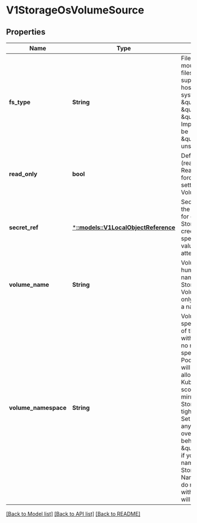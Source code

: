 # V1StorageOsVolumeSource

## Properties
Name | Type | Description | Notes
------------ | ------------- | ------------- | -------------
**fs_type** | **String** | Filesystem type to mount. Must be a filesystem type supported by the host operating system. Ex. \&quot;ext4\&quot;, \&quot;xfs\&quot;, \&quot;ntfs\&quot;. Implicitly inferred to be \&quot;ext4\&quot; if unspecified. | [optional] [default to null]
**read_only** | **bool** | Defaults to false (read/write). ReadOnly here will force the ReadOnly setting in VolumeMounts. | [optional] [default to null]
**secret_ref** | [***::models::V1LocalObjectReference**](io.k8s.kubernetes.pkg.api.v1.LocalObjectReference.md) | SecretRef specifies the secret to use for obtaining the StorageOS API credentials.  If not specified, default values will be attempted. | [optional] [default to null]
**volume_name** | **String** | VolumeName is the human-readable name of the StorageOS volume.  Volume names are only unique within a namespace. | [optional] [default to null]
**volume_namespace** | **String** | VolumeNamespace specifies the scope of the volume within StorageOS.  If no namespace is specified then the Pod&#39;s namespace will be used.  This allows the Kubernetes name scoping to be mirrored within StorageOS for tighter integration. Set VolumeName to any name to override the default behaviour. Set to \&quot;default\&quot; if you are not using namespaces within StorageOS. Namespaces that do not pre-exist within StorageOS will be created. | [optional] [default to null]

[[Back to Model list]](../README.md#documentation-for-models) [[Back to API list]](../README.md#documentation-for-api-endpoints) [[Back to README]](../README.md)



